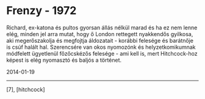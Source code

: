# Frenzy - 1972

Richard, ex-katona és pultos gyorsan állás nélkül marad és ha ez nem lenne elég, minden jel arra mutat, hogy ő London rettegett nyakkendős gyilkosa, aki megerőszakolja és megfojtja áldozatait - korábbi felesége és barátnője is csúf halált hal. Szerencsére van okos nyomozónk és helyzetkomikumnak módfelett ügyetlenül főzőcskézős felesége - ami kell is, mert Hitchcock-hoz képest is elég nyomasztó és baljós a történet.

2014-01-19 

----

[7], [hitchcock]